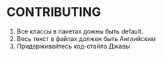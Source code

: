 # CONTRIBUTING

1. Все классы в пакетах дожны быть default.
2. Весь текст в файлах должен быть Английским
3. Придерживайтесь код-стайла Джавы
